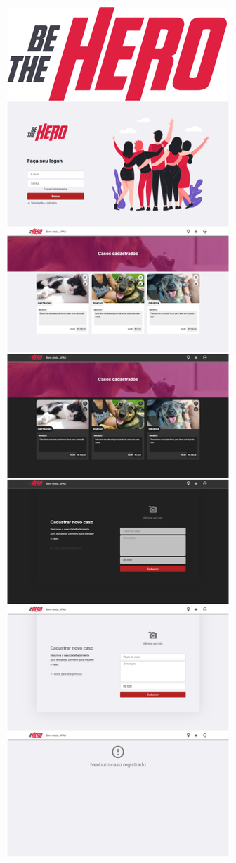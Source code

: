 <img src="https://github.com/IgorCruzz/HERO/blob/master/frontend/src/assets/logo.svg" alt="logo" style="margin: 0 auto"/>
<img src="https://github.com/IgorCruzz/HERO/blob/master/screenshots/LOGIN.png" alt="login" />
<img src="https://github.com/IgorCruzz/HERO/blob/master/screenshots/DASHBOARD-B.png" alt="DashboardB" />
<img src="https://github.com/IgorCruzz/HERO/blob/master/screenshots/DASHBOARD-P.png" alt="DashboardP" />
<img src="https://github.com/IgorCruzz/HERO/blob/master/screenshots/CAD-P.png" alt="cadp" />
<img src="https://github.com/IgorCruzz/HERO/blob/master/screenshots/CAD-B.png" alt="cadb" />
<img src="https://github.com/IgorCruzz/HERO/blob/master/screenshots/DASHBOARD.png" alt="dash" />


